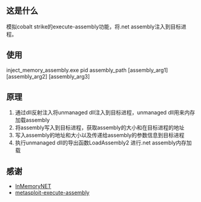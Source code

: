 ## 这是什么
模拟cobalt strike的execute-assembly功能，将.net assembly注入到目标进程。


## 使用
inject_memory_assembly.exe pid assembly_path [assembly_arg1] [assembly_arg2] [assembly_arg3]


## 原理
1. 通过dll反射注入将unmanaged dll注入到目标进程，unmanaged dll用来内存加载assembly
2. 将assembly写入到目标进程，获取assembly的大小和在目标进程的地址
3. 写入assembly的地址和大小以及传递给assembly的参数信息到目标进程
4. 执行unmanaged dll的导出函数LoadAssembly2 进行.net assembly内存加载


## 感谢
- [InMemoryNET](https://github.com/mez-0/InMemoryNET)
- [metasploit-execute-assembly](https://github.com/b4rtik/metasploit-execute-assembly)


